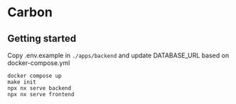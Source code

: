 # Carbon

## Getting started

Copy .env.example in `./apps/backend` and update DATABASE_URL based on docker-compose.yml

```
docker compose up
make init
npx nx serve backend
npx nx serve frontend
```